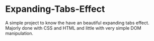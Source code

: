 # Expanding-Tabs-Effect
A simple project to know the have an beautiful expanding tabs effect. Majorly done with CSS and HTML and little with very simple DOM manipulation.
